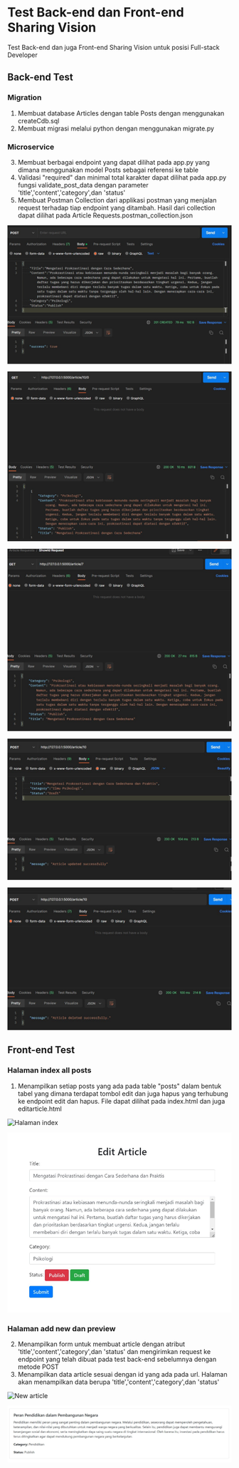 # Test Back-end dan Front-end Sharing Vision

Test Back-end dan juga Front-end Sharing Vision untuk posisi Full-stack Developer

## Back-end Test

### Migration

1. Membuat database Articles dengan table Posts dengan menggunakan createCdb.sql
2. Membuat migrasi melalui python dengan menggunakan migrate.py

### Microservice

3. Membuat berbagai endpoint yang dapat dilihat pada app.py yang dimana menggunakan model Posts 
sebagai referensi ke table
4. Validasi "required" dan minimal total karakter dapat dilihat pada app.py fungsi validate_post_data
dengan parameter 'title','content','category',dan 'status'
5. Membuat Postman Collection dari applikasi postman yang menjalan request terhadap tiap endpoint yang ditambah.
Hasil dari collection dapat dilihat pada Article Requests.postman_collection.json

![Postman Result 1](./images/postman1.jpg)

![Postman Result 2](./images/postman2.jpg)

![Postman Result 3](./images/postman3.jpg)

![Postman Result 4](./images/postman4.jpg)

![Postman Result 5](./images/postman5.jpg)

## Front-end Test

### Halaman index all posts

1. Menampilkan setiap posts yang ada pada table "posts" dalam bentuk tabel yang dimana terdapat tombol edit dan juga
hapus yang terhubung ke endpoint edit dan hapus. File dapat dilihat pada index.html dan juga editarticle.html

![Halaman index](./images/indexhmtl.jpg)

![Edit article](./images/editarticle.jpg)

### Halaman add new dan preview

2. Menampilkan form untuk membuat article dengan atribut 'title','content','category',dan 'status' dan mengirimkan
request ke endpoint yang telah dibuat pada test back-end sebelumnya dengan metode POST
3. Menampilkan data article sesuai dengan id yang ada pada url. Halaman akan menampilkan data berupa 
'title','content','category',dan 'status'

![New article](./images/newarticle.jpg)

![Preview article](./images/previewarticle.jpg)
